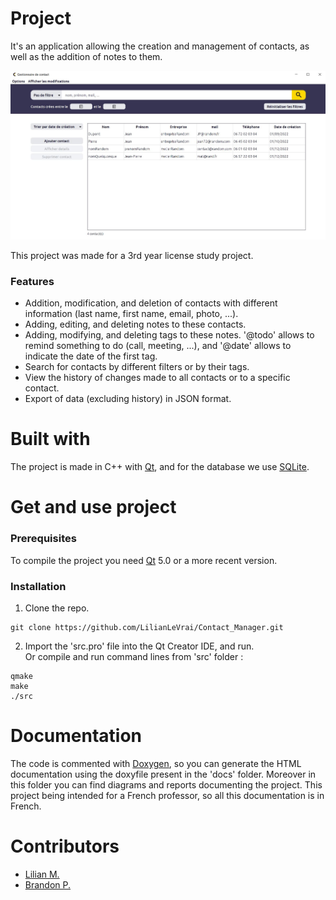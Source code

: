 # Project

It's an application allowing the creation and management of contacts, as well as the addition of notes to them.

![](./imgReadme.JPG)

This project was made for a 3rd year license study project.


### Features 

- Addition, modification, and deletion of contacts with different information (last name, first name, email, photo, ...).
- Adding, editing, and deleting notes to these contacts.
- Adding, modifying, and deleting tags to these notes. '@todo' allows to remind something to do (call, meeting, ...), and '@date' allows to indicate the date of the first tag.
- Search for contacts by different filters or by their tags.
- View the history of changes made to all contacts or to a specific contact.
- Export of data (excluding history) in JSON format.

# Built with 

The project is made in C++ with [Qt](https://www.qt.io/ ""), and for the database we use [SQLite](https://www.sqlite.org/index.html "").

# Get and use project

### Prerequisites

To compile the project you need [Qt](https://www.qt.io/ "") 5.0 or a more recent version.

### Installation 

1. Clone the repo. 
```
git clone https://github.com/LilianLeVrai/Contact_Manager.git
```
2. Import the 'src.pro' file into the Qt Creator IDE, and run.  
Or compile and run command lines from 'src' folder :
```
qmake
make
./src
```


# Documentation

The code is commented with [Doxygen](https://www.doxygen.nl/ ""), so you can generate the HTML documentation using the doxyfile present in the 'docs' folder. Moreover in this folder you can find diagrams and reports documenting the project. 
This project being intended for a French professor, so all this documentation is in French.

# Contributors 

- [Lilian M.](https://github.com/LilianLeVrai "")
- [Brandon P.](https://github.com/Branedon "")

